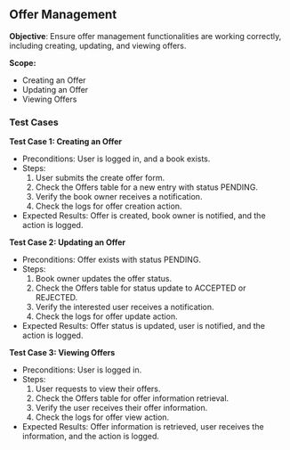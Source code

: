 
## Offer Management
**Objective**: Ensure offer management functionalities are working correctly, including creating, updating, and viewing offers.

**Scope:**
- Creating an Offer
- Updating an Offer
- Viewing Offers

### Test Cases

**Test Case 1: Creating an Offer**
- Preconditions: User is logged in, and a book exists.
- Steps:
  1. User submits the create offer form.
  2. Check the Offers table for a new entry with status PENDING.
  3. Verify the book owner receives a notification.
  4. Check the logs for offer creation action.
- Expected Results: Offer is created, book owner is notified, and the action is logged.

**Test Case 2: Updating an Offer**
- Preconditions: Offer exists with status PENDING.
- Steps:
  1. Book owner updates the offer status.
  2. Check the Offers table for status update to ACCEPTED or REJECTED.
  3. Verify the interested user receives a notification.
  4. Check the logs for offer update action.
- Expected Results: Offer status is updated, user is notified, and the action is logged.

**Test Case 3: Viewing Offers**
- Preconditions: User is logged in.
- Steps:
  1. User requests to view their offers.
  2. Check the Offers table for offer information retrieval.
  3. Verify the user receives their offer information.
  4. Check the logs for offer view action.
- Expected Results: Offer information is retrieved, user receives the information, and the action is logged.
